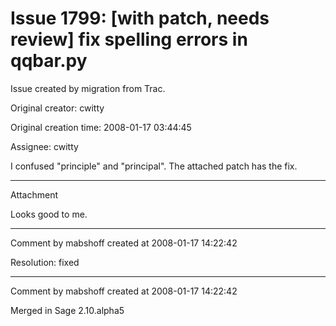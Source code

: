 # Issue 1799: [with patch, needs review] fix spelling errors in qqbar.py

Issue created by migration from Trac.

Original creator: cwitty

Original creation time: 2008-01-17 03:44:45

Assignee: cwitty

I confused "principle" and "principal".  The attached patch has the fix.


---

Attachment

Looks good to me.


---

Comment by mabshoff created at 2008-01-17 14:22:42

Resolution: fixed


---

Comment by mabshoff created at 2008-01-17 14:22:42

Merged in Sage 2.10.alpha5
